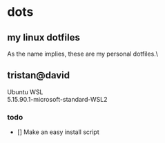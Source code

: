 # dots
## my linux dotfiles

As the name implies, these are my personal dotfiles.\

tristan@david
---------------
Ubuntu WSL \
5.15.90.1-microsoft-standard-WSL2 

### todo

- [] Make an easy install script

